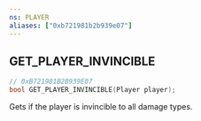 ```yaml
---
ns: PLAYER
aliases: ["0xb721981b2b939e07"]
---
```

## GET_PLAYER_INVINCIBLE

```c
// 0xB721981B2B939E07
bool GET_PLAYER_INVINCIBLE(Player player);
```

Gets if the player is invincible to all damage types.

